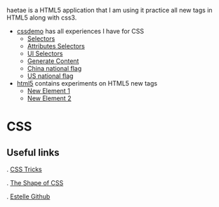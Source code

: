haetae is a HTML5 application that I am using it practice all new tags in HTML5 along with css3.

- [cssdemo](./cssdemo) has all experiences I have for CSS
  * [Selectors](cssdemo/selectors.html)
  * [Attributes Selectors](cssdemo/attribute_selectors.html)
  * [UI Selectors](cssdemo/ui_selectors.html)
  * [Generate Content](cssdemo/gencont.html)
  * [China national flag](cssdemo/cnflag.html)
  * [US national flag](cssdemo/usflags.html)
- [html5](./html5) contains experiments on HTML5 new tags
  * [New Element 1](html5/new_elem1.html)
  * [New Element 2](html5/new_elem2.html)

# CSS

## Useful links

. [CSS Tricks](https://css-tricks.com/)

. [The Shape of CSS](https://css-tricks.com/examples/ShapesOfCSS/)

. [Estelle Github](http://estelle.github.io)